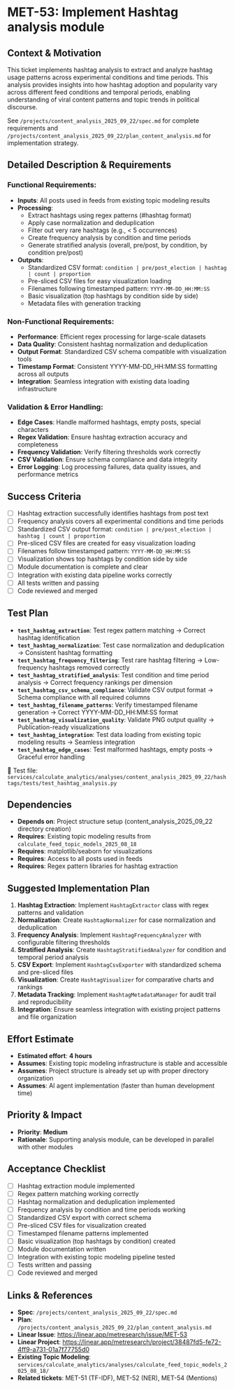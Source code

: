 # MET-53: Implement Hashtag analysis module

## Context & Motivation
This ticket implements hashtag analysis to extract and analyze hashtag usage patterns across experimental conditions and time periods. This analysis provides insights into how hashtag adoption and popularity vary across different feed conditions and temporal periods, enabling understanding of viral content patterns and topic trends in political discourse.

See `/projects/content_analysis_2025_09_22/spec.md` for complete requirements and `/projects/content_analysis_2025_09_22/plan_content_analysis.md` for implementation strategy.

## Detailed Description & Requirements

### Functional Requirements:
- **Inputs**: All posts used in feeds from existing topic modeling results
- **Processing**: 
  - Extract hashtags using regex patterns (#hashtag format)
  - Apply case normalization and deduplication
  - Filter out very rare hashtags (e.g., < 5 occurrences)
  - Create frequency analysis by condition and time periods
  - Generate stratified analysis (overall, pre/post, by condition, by condition pre/post)
- **Outputs**:
  - Standardized CSV format: `condition | pre/post_election | hashtag | count | proportion`
  - Pre-sliced CSV files for easy visualization loading
  - Filenames following timestamped pattern: `YYYY-MM-DD_HH:MM:SS`
  - Basic visualization (top hashtags by condition side by side)
  - Metadata files with generation tracking

### Non-Functional Requirements:
- **Performance**: Efficient regex processing for large-scale datasets
- **Data Quality**: Consistent hashtag normalization and deduplication
- **Output Format**: Standardized CSV schema compatible with visualization tools
- **Timestamp Format**: Consistent YYYY-MM-DD_HH:MM:SS formatting across all outputs
- **Integration**: Seamless integration with existing data loading infrastructure

### Validation & Error Handling:
- **Edge Cases**: Handle malformed hashtags, empty posts, special characters
- **Regex Validation**: Ensure hashtag extraction accuracy and completeness
- **Frequency Validation**: Verify filtering thresholds work correctly
- **CSV Validation**: Ensure schema compliance and data integrity
- **Error Logging**: Log processing failures, data quality issues, and performance metrics

## Success Criteria
- [ ] Hashtag extraction successfully identifies hashtags from post text
- [ ] Frequency analysis covers all experimental conditions and time periods
- [ ] Standardized CSV output format: `condition | pre/post_election | hashtag | count | proportion`
- [ ] Pre-sliced CSV files are created for easy visualization loading
- [ ] Filenames follow timestamped pattern: `YYYY-MM-DD_HH:MM:SS`
- [ ] Visualization shows top hashtags by condition side by side
- [ ] Module documentation is complete and clear
- [ ] Integration with existing data pipeline works correctly
- [ ] All tests written and passing
- [ ] Code reviewed and merged

## Test Plan
- **`test_hashtag_extraction`**: Test regex pattern matching → Correct hashtag identification
- **`test_hashtag_normalization`**: Test case normalization and deduplication → Consistent hashtag formatting
- **`test_hashtag_frequency_filtering`**: Test rare hashtag filtering → Low-frequency hashtags removed correctly
- **`test_hashtag_stratified_analysis`**: Test condition and time period analysis → Correct frequency rankings per dimension
- **`test_hashtag_csv_schema_compliance`**: Validate CSV output format → Schema compliance with all required columns
- **`test_hashtag_filename_patterns`**: Verify timestamped filename generation → Correct YYYY-MM-DD_HH:MM:SS format
- **`test_hashtag_visualization_quality`**: Validate PNG output quality → Publication-ready visualizations
- **`test_hashtag_integration`**: Test data loading from existing topic modeling results → Seamless integration
- **`test_hashtag_edge_cases`**: Test malformed hashtags, empty posts → Graceful error handling

📁 Test file: `services/calculate_analytics/analyses/content_analysis_2025_09_22/hashtags/tests/test_hashtag_analysis.py`

## Dependencies
- **Depends on**: Project structure setup (content_analysis_2025_09_22 directory creation)
- **Requires**: Existing topic modeling results from `calculate_feed_topic_models_2025_08_18`
- **Requires**: matplotlib/seaborn for visualizations
- **Requires**: Access to all posts used in feeds
- **Requires**: Regex pattern libraries for hashtag extraction

## Suggested Implementation Plan
1. **Hashtag Extraction**: Implement `HashtagExtractor` class with regex patterns and validation
2. **Normalization**: Create `HashtagNormalizer` for case normalization and deduplication
3. **Frequency Analysis**: Implement `HashtagFrequencyAnalyzer` with configurable filtering thresholds
4. **Stratified Analysis**: Create `HashtagStratifiedAnalyzer` for condition and temporal period analysis
5. **CSV Export**: Implement `HashtagCsvExporter` with standardized schema and pre-sliced files
6. **Visualization**: Create `HashtagVisualizer` for comparative charts and rankings
7. **Metadata Tracking**: Implement `HashtagMetadataManager` for audit trail and reproducibility
8. **Integration**: Ensure seamless integration with existing project patterns and file organization

## Effort Estimate
- **Estimated effort**: **4 hours**
- **Assumes**: Existing topic modeling infrastructure is stable and accessible
- **Assumes**: Project structure is already set up with proper directory organization
- **Assumes**: AI agent implementation (faster than human development time)

## Priority & Impact
- **Priority**: **Medium**
- **Rationale**: Supporting analysis module, can be developed in parallel with other modules

## Acceptance Checklist
- [ ] Hashtag extraction module implemented
- [ ] Regex pattern matching working correctly
- [ ] Hashtag normalization and deduplication implemented
- [ ] Frequency analysis by condition and time periods working
- [ ] Standardized CSV export with correct schema
- [ ] Pre-sliced CSV files for visualization created
- [ ] Timestamped filename patterns implemented
- [ ] Basic visualization (top hashtags by condition) created
- [ ] Module documentation written
- [ ] Integration with existing topic modeling pipeline tested
- [ ] Tests written and passing
- [ ] Code reviewed and merged

## Links & References
- **Spec**: `/projects/content_analysis_2025_09_22/spec.md`
- **Plan**: `/projects/content_analysis_2025_09_22/plan_content_analysis.md`
- **Linear Issue**: https://linear.app/metresearch/issue/MET-53
- **Linear Project**: https://linear.app/metresearch/project/38487fd5-fe72-4ff9-a731-01a7f77755d0
- **Existing Topic Modeling**: `services/calculate_analytics/analyses/calculate_feed_topic_models_2025_08_18/`
- **Related tickets**: MET-51 (TF-IDF), MET-52 (NER), MET-54 (Mentions)
